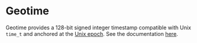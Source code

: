 # Geotime

Geotime provides a 128-bit signed integer timestamp compatible with Unix `time_t` and anchored at
the [Unix epoch](https://en.wikipedia.org/wiki/Unix_time). See the documentation [here](https://docs.rs/geotime/latest/geotime/).
